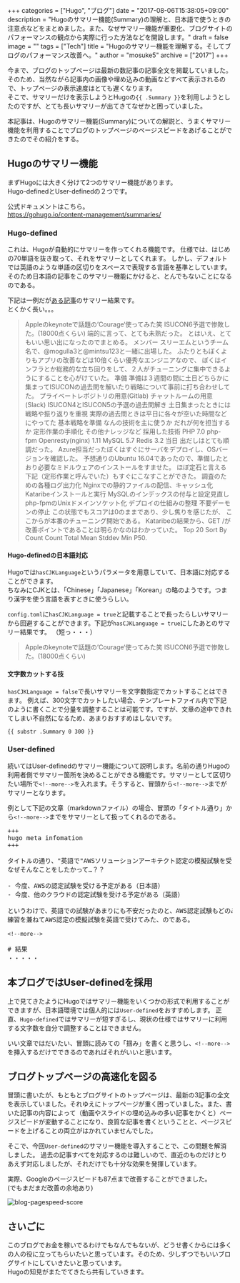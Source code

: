 +++
categories = ["Hugo", "ブログ"]
date = "2017-08-06T15:38:05+09:00"
description = "Hugoのサマリー機能(Summary)の理解と、日本語で使うときの注意点などをまとめました。また、なぜサマリー機能が重要化、ブログサイトのパフォーマンスの観点から実際に行った方法などを開設します。"
draft = false
image = ""
tags = ["Tech"]
title = "Hugoのサマリー機能を理解する。そしてブログのパフォーマンス改善へ。"
author = "mosuke5"
archive = ["2017"]
+++

今まで、ブログのトップページは最新の数記事の記事全文を掲載していました。  
そのため、当然ながら記事内の画像や埋め込みの動画などすべて表示されるので、トップページの表示速度はとても遅くなります。  
そこで、サマリーだけを表示しようとHugoの`{{ .Summary }}`を利用しようとしたのですが、とても長いサマリーが出てきてなぜかと困っていました。

本記事は、Hugoのサマリー機能(Summary)についての解説と、うまくサマリー機能を利用することでブログのトップページのページスピードをあげることができたのでその紹介をする。

<!--more-->

## Hugoのサマリー機能
まずHugoには大きく分けて2つのサマリー機能があります。  
Hugo-definedとUser-definedの２つです。

公式ドキュメントはこちら。  
https://gohugo.io/content-management/summaries/

### Hugo-defined
これは、Hugoが自動的にサマリーを作ってくれる機能です。
仕様では、はじめの70単語を抜き取って、それをサマリーとしてくれます。
しかし、デフォルトでは英語のような単語の区切りをスペースで表現する言語を基準としています。
そのため日本語の記事をこのサマリー機能にかけると、とんでもないことになるのである。

下記は一例だが[ある記事](/entry/2016/09/19/172009/)のサマリー結果です。  
とくかく長い。。。

> Appleのkeynoteで話題の’Courage‘使ってみた笑 ISUCON6予選で惨敗した。(18000点くらい) 端的に言って、とても未熟だった。 とはいえ、とてもいい思い出になったのでまとめる。 メンバー スリーエムというチーム名で、@mogulla3と@mintsu123と一緒に出場した。 ふたりともぼくよりもアプリの改善などは10倍くらい優秀なエンジニアなので、 ぼくはインフラとか総務的な立ち回りをして、２人がチューニングに集中できるようにすることを心がけていた。 準備 準備は３週間の間に土日どちらかに集まってISUCONの過去問を解いたり戦略について事前に打ち合わせしてた。 プライベートレポジトリの用意(Gitlab) チャットルームの用意(Slack) ISUCON4とISUCON5の予選の過去問解き 土日集まったときには戦略や振り返りを重視 実際の過去問ときは平日に各々が空いた時間などにやってた 基本戦略を準備 なんの技術を主に使うか だれが何を担当するか 定形作業の手順化 その他ナレッジなど 採用した技術 PHP 7.0 php-fpm Openresty(nginx) 1.11 MySQL 5.7 Redis 3.2 当日 出だしはとても順調だった。 Azure担当だったぼくはすぐにサーバをデプロイし、OSバージョンを確認した。 予想通りのUbuntu 16.04であったので、準備したとおり必要なミドルウェアのインストールをすませた。 ほぼ定石と言える下記（定形作業と呼んでいた）もすぐにこなすことができた。 調査のための各種ログ出力化 Nginxでの静的ファイルの配信、キャッシュ化 Kataribeインストールと実行 MySQLのインデックスの付与と設定見直し php-fpmのUnixドメインソケット化 デプロイの仕組みの整理 不要デーモンの停止 この状態でもスコアは0のままであり、少し焦りを感じたが、 ここからが本番のチューニング開始である。 Kataribeの結果から、GET /が改善ポイントであることは明らかなのはわかっていた。 Top 20 Sort By Count Count Total Mean Stddev Min P50.

#### Hugo-definedの日本語対応
Hugoでは`hasCJKLanguage`というパラメータを用意していて、日本語に対応することができます。  
ちなみにCJKとは、「Chinese」「Japanese」「Korean」の略のようです。つまり漢字を使う言語を表すときに使うらしい。

`config.toml`に`hasCJKLanguage = true`と記載することで長ったらしいサマリーから回避することができます。下記が`hasCJKLanguage = true`にしたあとのサマリー結果です。
（短っ・・・）

> Appleのkeynoteで話題の’Courage‘使ってみた笑 ISUCON6予選で惨敗した。(18000点くらい)

#### 文字数カットする技
`hasCJKLanguage = false`で長いサマリーを文字数指定でカットすることはできます。
例えば、300文字でカットしたい場合、テンプレートファイル内で下記のように書くことで分量を調整することは可能です。ですが、文章の途中できれてしまい不自然になるため、あまりおすすめはしないです。

```
{{ substr .Summary 0 300 }}
```

### User-defined
続いてはUser-definedのサマリー機能について説明します。名前の通りHugoの利用者側でサマリー箇所を決めることができる機能です。サマリーとして区切りたい場所で<code>&#60;&#33;&#45;&#45;more&#45;&#45;&#62;</code>を入れます。そうすると、冒頭から<code>&#60;&#33;&#45;&#45;more&#45;&#45;&#62;</code>までがサマリーとなります。

例として下記の文章（markdownファイル）の場合、冒頭の「タイトル通り」から<code>&#60;&#33;&#45;&#45;more&#45;&#45;&#62;</code>までをサマリーとして扱ってくれるのである。

<pre>
+++
hugo meta infomation
+++

タイトルの通り、"英語で"AWSソリューションアーキテクト認定の模擬試験を受けてみたので報告です。  
なぜそんなことをしたかって…？？

- 今度、AWSの認定試験を受ける予定がある（日本語）
- 今度、他のクラウドの認定試験を受ける予定がある（英語）

というわけで、英語での試験があまりにも不安だったのと、AWS認定試験もどのみち受けるので、
練習を兼ねてAWS認定の模擬試験を英語で受けてみた、のである。

<code>&#60;&#33;&#45;&#45;more&#45;&#45;&#62;</code>

# 結果
・・・・・
</pre>

## 本ブログではUser-definedを採用
上で見てきたようにHugoではサマリー機能をいくつかの形式で利用することができますが、日本語環境では個人的には`User-defined`をおすすめします。
正直、`Hugo-defined`ではサマリーが短すぎるし、現状の仕様ではサマリーに利用する文字数を自分で調整することはできません。

いい文章ではだいたい、冒頭に読みての「掴み」を書くと思うし、<code>&#60;&#33;&#45;&#45;more&#45;&#45;&#62;</code>を挿入するだけでできるのであればそれがいいと思います。

## ブログトップページの高速化を図る
冒頭に書いたが、もともとブログサイトのトップページは、最新の3記事の全文を表示していました。それゆえにトップページが重く困っていました。また、書いた記事の内容によって（動画やスライドの埋め込みの多い記事をかくと）ページスピードが変動することになり、良質な記事を書くということと、ページスピードを上げることの両立がはかれていませんでした。

そこで、今回`User-defined`のサマリー機能を導入することで、この問題を解消しました。
過去の記事すべてを対応するのは難しいので、直近のものだけとりあえず対応しましたが、それだけでも十分な効果を発揮しています。

実際、Googleのページスピードも87点まで改善することができました。  
(でもまだまだ改善の余地あり)

![blog-pagespeed-score](/image/blog-pagespeed-score.png)

## さいごに
このブログでお金を稼いでるわけでもなんでもないが、どうせ書くからには多くの人の役に立ってもらいたいと思っています。そのため、少しずつでもいいブログサイトにしていきたいと思っています。  
Hugoの知見がまたでてきたら共有していきます。
